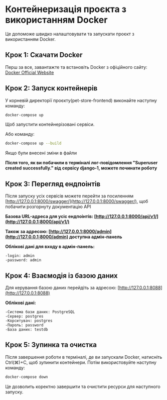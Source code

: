 # Контейнеризація проєкта з використанням Docker

Це допоможе швидко налаштовувати та запускати проєкт з використанням Docker.



## Крок 1: Скачати Docker

Перш за все, завантажте та встановіть Docker з офіційного сайту: [Docker Official Website](https://www.docker.com/)



## Крок 2: Запуск контейнерів

У корневій директорії проєкту(pet-store-frontend) виконайте наступну команду:

```bash
docker-compose up 
```
Щоб запустити контейнерізовані сервіси.

Або команду:
```bash
docker-compose up --build
```
Якщо були внесені зміни в файли

**Після того, як ви побачили в терміналі лог-повідомлення "Superuser created successfully." від сервісу django-1, 
можете починати роботу**



## Крок 3: Перегляд ендпоінтів

Після запуску усіх сервісів можете перейти за посиленням [http://127.0.0.1:8000/swagger/](http://127.0.0.1:8000/swagger/), 
щоб побачити розгорнуту документацію API

**Базова URL-адреса для усіс ендпоінтів: [http://127.0.0.1:8000/api/v1/](http://127.0.0.1:8000/api/v1/)**

**Також за адресою: [http://127.0.0.1:8000/admin](http://127.0.0.1:8000/admin) доступна адмін-панель**

**Облікові дані для входу в адмін-панель:**

    -login: admin
    -password: admin



## Крок 4: Взаємодія із базою даних

Для керування базою даних перейдіть за адресою: [http://127.0.0.1:8088](http://127.0.0.1:8088)

**Облікові дані:**

    -Система бази даних: PostgreSQL
    -Сервер: postgres
    -Корситувач: postgres
    -Пароль: password
    -База даних: testdb



## Крок 5: Зупинка та очистка

Після завершення роботи в терміналі, де ви запускали Docker, натисніть Ctrl(⌘)+C, щоб зупинити контейнери. 
Потім використовуйте наступну команду:

```bash
docker-compose down
```

Це дозволить коректно завершити та очистити ресурси для наступного запуску.
